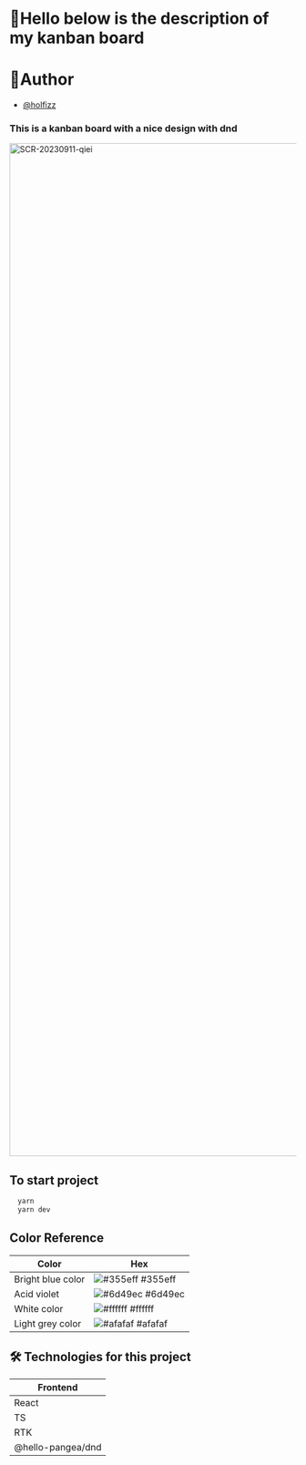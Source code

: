 # 👋Hello below is the description of my kanban board
# 🐳Author

- [@holfizz](https://github.com/holfizz)
### This is a kanban board with a nice design with dnd 
<img width="1779" alt="SCR-20230911-qiei" src="https://github.com/holfizz/management_board/assets/91404432/95a5b82f-6691-4c80-a8dd-dbee612fa962">

## To start project

```bash
  yarn
  yarn dev
```
## Color Reference


| Color             | Hex                                                                |
| ----------------- | ------------------------------------------------------------------ |
| Bright blue color | ![#355eff](https://via.placeholder.com/10/355eff?text=+) #355eff |
| Acid violet | ![#6d49ec](https://via.placeholder.com/10/6d49ec?text=+) #6d49ec |
| White color | ![#ffffff](https://via.placeholder.com/10/ffffff?text=+) #ffffff |
| Light grey color | ![#afafaf](https://via.placeholder.com/10/afafaf?text=+) #afafaf |

## 🛠 Technologies for this project
| Frontend       |
| -------------- |
|React|
|TS|
|RTK|
|@hello-pangea/dnd|
